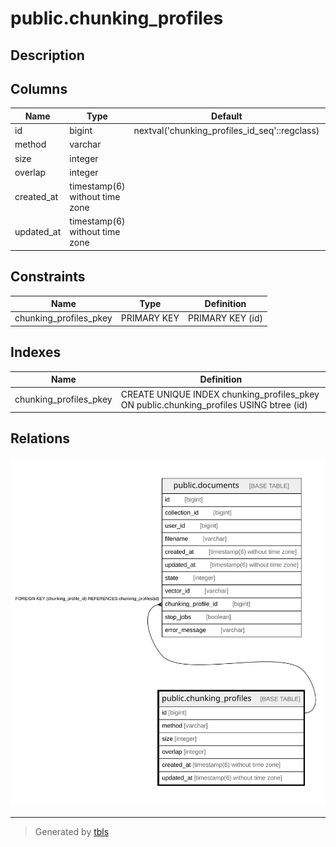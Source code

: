 # public.chunking_profiles

## Description

## Columns

| Name | Type | Default | Nullable | Children | Parents | Comment |
| ---- | ---- | ------- | -------- | -------- | ------- | ------- |
| id | bigint | nextval('chunking_profiles_id_seq'::regclass) | false | [public.documents](public.documents.md) |  |  |
| method | varchar |  | true |  |  |  |
| size | integer |  | true |  |  |  |
| overlap | integer |  | true |  |  |  |
| created_at | timestamp(6) without time zone |  | false |  |  |  |
| updated_at | timestamp(6) without time zone |  | false |  |  |  |

## Constraints

| Name | Type | Definition |
| ---- | ---- | ---------- |
| chunking_profiles_pkey | PRIMARY KEY | PRIMARY KEY (id) |

## Indexes

| Name | Definition |
| ---- | ---------- |
| chunking_profiles_pkey | CREATE UNIQUE INDEX chunking_profiles_pkey ON public.chunking_profiles USING btree (id) |

## Relations

![er](public.chunking_profiles.svg)

---

> Generated by [tbls](https://github.com/k1LoW/tbls)
